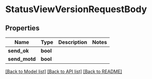 # StatusViewVersionRequestBody

## Properties

Name | Type | Description | Notes
------------ | ------------- | ------------- | -------------
**send_ok** | **bool** |  | 
**send_motd** | **bool** |  | 

[[Back to Model list]](../README.md#documentation-for-models) [[Back to API list]](../README.md#documentation-for-api-endpoints) [[Back to README]](../README.md)


